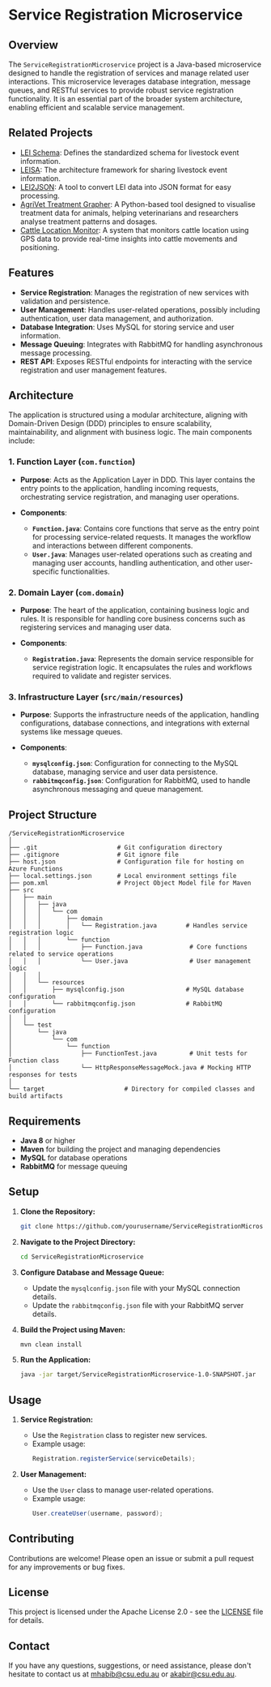 
# Service Registration Microservice

## Overview

The `ServiceRegistrationMicroservice` project is a Java-based microservice designed to handle the registration of services and manage related user interactions. This microservice leverages database integration, message queues, and RESTful services to provide robust service registration functionality. It is an essential part of the broader system architecture, enabling efficient and scalable service management.

## Related Projects

- [LEI Schema](https://github.com/mahirgamal/LEI-schema): Defines the standardized schema for livestock event information.
- [LEISA](https://github.com/mahirgamal/LEISA): The architecture framework for sharing livestock event information.
- [LEI2JSON](https://github.com/mahirgamal/LEI2JSON): A tool to convert LEI data into JSON format for easy processing.
- [AgriVet Treatment Grapher](https://github.com/mahirgamal/AgriVet-Treatment-Grapher): A Python-based tool designed to visualise treatment data for animals, helping veterinarians and researchers analyse treatment patterns and dosages.
- [Cattle Location Monitor](https://github.com/mahirgamal/Cattle-Location-Monitor): A system that monitors cattle location using GPS data to provide real-time insights into cattle movements and positioning.


## Features

- **Service Registration**: Manages the registration of new services with validation and persistence.
- **User Management**: Handles user-related operations, possibly including authentication, user data management, and authorization.
- **Database Integration**: Uses MySQL for storing service and user information.
- **Message Queuing**: Integrates with RabbitMQ for handling asynchronous message processing.
- **REST API**: Exposes RESTful endpoints for interacting with the service registration and user management features.

## Architecture

The application is structured using a modular architecture, aligning with Domain-Driven Design (DDD) principles to ensure scalability, maintainability, and alignment with business logic. The main components include:

### 1. Function Layer (`com.function`)

- **Purpose**: Acts as the Application Layer in DDD. This layer contains the entry points to the application, handling incoming requests, orchestrating service registration, and managing user operations.

- **Components**:
  - **`Function.java`**: Contains core functions that serve as the entry point for processing service-related requests. It manages the workflow and interactions between different components.
  - **`User.java`**: Manages user-related operations such as creating and managing user accounts, handling authentication, and other user-specific functionalities.

### 2. Domain Layer (`com.domain`)

- **Purpose**: The heart of the application, containing business logic and rules. It is responsible for handling core business concerns such as registering services and managing user data.

- **Components**:
  - **`Registration.java`**: Represents the domain service responsible for service registration logic. It encapsulates the rules and workflows required to validate and register services.

### 3. Infrastructure Layer (`src/main/resources`)

- **Purpose**: Supports the infrastructure needs of the application, handling configurations, database connections, and integrations with external systems like message queues.

- **Components**:
  - **`mysqlconfig.json`**: Configuration for connecting to the MySQL database, managing service and user data persistence.
  - **`rabbitmqconfig.json`**: Configuration for RabbitMQ, used to handle asynchronous messaging and queue management.


## Project Structure

```
/ServiceRegistrationMicroservice
│
├── .git                      # Git configuration directory
├── .gitignore                # Git ignore file
├── host.json                 # Configuration file for hosting on Azure Functions
├── local.settings.json       # Local environment settings file
├── pom.xml                   # Project Object Model file for Maven
├── src
│   ├── main
│   │   ├── java
│   │   │   └── com
│   │   │       ├── domain
│   │   │       │   └── Registration.java        # Handles service registration logic
│   │   │       └── function
│   │   │           ├── Function.java             # Core functions related to service operations
│   │   │           └── User.java                 # User management logic
│   │   │
│   │   └── resources
│   │       ├── mysqlconfig.json                 # MySQL database configuration
│   │       └── rabbitmqconfig.json              # RabbitMQ configuration
│   │
│   └── test
│       └── java
│           └── com
│               └── function
│                   ├── FunctionTest.java         # Unit tests for Function class
│                   └── HttpResponseMessageMock.java # Mocking HTTP responses for tests
│
└── target                      # Directory for compiled classes and build artifacts
```

## Requirements

- **Java 8** or higher
- **Maven** for building the project and managing dependencies
- **MySQL** for database operations
- **RabbitMQ** for message queuing

## Setup

1. **Clone the Repository:**
   ```bash
   git clone https://github.com/yourusername/ServiceRegistrationMicroservice.git
   ```
2. **Navigate to the Project Directory:**
   ```bash
   cd ServiceRegistrationMicroservice
   ```
3. **Configure Database and Message Queue:**
   - Update the `mysqlconfig.json` file with your MySQL connection details.
   - Update the `rabbitmqconfig.json` file with your RabbitMQ server details.

4. **Build the Project using Maven:**
   ```bash
   mvn clean install
   ```
5. **Run the Application:**
   ```bash
   java -jar target/ServiceRegistrationMicroservice-1.0-SNAPSHOT.jar
   ```

## Usage

1. **Service Registration:**
   - Use the `Registration` class to register new services.
   - Example usage:
     ```java
     Registration.registerService(serviceDetails);
     ```

2. **User Management:**
   - Use the `User` class to manage user-related operations.
   - Example usage:
     ```java
     User.createUser(username, password);
     ```

## Contributing

Contributions are welcome! Please open an issue or submit a pull request for any improvements or bug fixes.

## License

This project is licensed under the Apache License 2.0 - see the [LICENSE](https://github.com/mahirgamal/ServiceRegistrationMicroservice/blob/main/LICENSE) file for details.

## Contact

If you have any questions, suggestions, or need assistance, please don't hesitate to contact us at [mhabib@csu.edu.au](mailto:mhabib@csu.edu.au) or [akabir@csu.edu.au](mailto:akabir@csu.edu.au).
